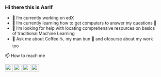 ### Hi there this is Aarif

- 🔭 I’m currently working on edX 
- 🌱 I’m currently learning how to get computers to answer my questions 🤖
-  🤔 I’m looking for help with locating comprehensive resources on basics of traditional Machine Learning 
- 💬 Ask me about Coffee  ☕️,  my man bun 😬 and ofcourse about my work too

📫 How to reach me <p> <a href="mailto:mraarif@outlook.com"><img src="https://img.shields.io/badge/-Email-%230078D4?&style=for-the-badge&logo=microsoft-outlook&logoColor=white" height=25></a> <a href="https://www.twitter.com/mraarif_2point0"><img src="https://img.shields.io/badge/twitter-%231DA1F2.svg?&style=for-the-badge&logo=twitter&logoColor=white" height=25></a> <a href="https://www.linkedin.com/in/mraarif"><img src="https://img.shields.io/badge/linkedin-%230077B5.svg?&style=for-the-badge&logo=linkedin&logoColor=white" height=25></a> <a href="https://stackoverflow.com/users/6027876/aarif"><img src="https://img.shields.io/badge/-Stackoverflow-orange?logo=stack-overflow&style=for-the-badge&logoColor=white" height=25></a> </p>
